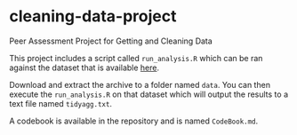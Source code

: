cleaning-data-project
=====================

Peer Assessment Project for Getting and Cleaning Data


This project includes a script called `run_analysis.R` which can be ran against the dataset that is available [here](https://d396qusza40orc.cloudfront.net/getdata%2Fprojectfiles%2FUCI%20HAR%20Dataset.zip).

Download and extract the archive to a folder named `data`. You can then execute the `run_analysis.R` on that dataset which will output the results to a text file named `tidyagg.txt`.

A codebook is available in the repository and is named `CodeBook.md`.
